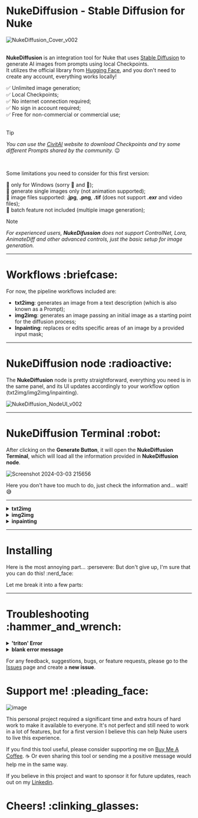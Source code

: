 <h1>NukeDiffusion - Stable Diffusion for Nuke</h1> 

![NukeDiffusion_Cover_v002](https://github.com/danilodelucio/NukeDiffusion/assets/47226196/d230497e-f1d7-4687-9299-7f7487e5718f)

<br>**NukeDiffusion** is an integration tool for Nuke that uses [Stable Diffusion](https://stability.ai/) to generate AI images from prompts using local Checkpoints.
<br>It utilizes the official library from [Hugging Face](https://huggingface.co), and you don't need to create any account, everything works locally!

:white_check_mark: Unlimited image generation;
<br>:white_check_mark: Local Checkpoints;
<br>:white_check_mark: No internet connection required;
<br>:white_check_mark: No sign in account required;
<br>:white_check_mark: Free for non-commercial or commercial use;
<br>
<br>

> [!TIP]
> _You can use the [CivitAI](https://civitai.com/) website to download Checkpoints and try some different Prompts shared by the community._ :wink:
<br>


Some limitations you need to consider for this first version:

:pushpin: only for Windows (sorry :penguin: and :apple:);
<br>:pushpin: generate single images only (not animation supported);
<br>:pushpin: image files supported: **.jpg**, **.png**, **.tif** (does not support **.exr** and video files);
<br>:pushpin: batch feature not included (multiple image generation);

> [!NOTE]
> _For experienced users, **NukeDifussion** does not support ControlNet, Lora, AnimateDiff and other advanced controls, just the basic setup for image generation._
---
<h1>Workflows :briefcase:</h1>

For now, the pipeline workflows included are:

- **txt2img**: generates an image from a text description (which is also known as a Prompt);
- **img2img**: generates an image passing an initial image as a starting point for the diffusion process;
- **Inpainting**: replaces or edits specific areas of an image by a provided input mask;

---

<h1>NukeDiffusion node :radioactive:</h1>

The **NukeDiffusion** node is pretty straightforward, everything you need is in the same panel, and its UI updates accordingly to your workflow option (txt2img/img2img/inpainting).

![NukeDiffusion_NodeUI_v002](https://github.com/danilodelucio/NukeDiffusion/assets/47226196/aa668518-cf08-4596-9539-9b1ceeb0f393)

---
<h1>NukeDiffusion Terminal :robot:</h1>

After clicking on the **Generate Button**, it will open the **NukeDiffusion Terminal**, which will load all the information provided in **NukeDiffusion node**.


![Screenshot 2024-03-03 215656](https://github.com/danilodelucio/NukeDiffusion/assets/47226196/66c97762-9306-4d56-af24-d898053b97ef)

Here you don't have too much to do, just check the information and... wait! :sweat_smile:

---

<details>
<summary><b>txt2img</b></summary>
 
</details>

<details>
<summary><b>img2img</b></summary>
 
</details>

<details>
<summary><b>inpainting</b></summary>
 
</details>

---
<h1>Installing</h1>
Here is the most annoying part... :persevere:
But don't give up, I'm sure that you can do this! :nerd_face:

Let me break it into a few parts:


---
<h1>Troubleshooting :hammer_and_wrench:</h1>

<details>
<summary><b>'triton' Error</b></summary>

The error `ModuleNotFoundError: No module named 'triton'` must be ignored!

Triton is a Open-source GPU programming for neural networks, and what I found regarding to this issue, is that Triton module is not available for Windows.
However, this error does not affect the image generation, just simply ignore it!
 
 ![triton error](https://github.com/danilodelucio/NukeDiffusion/assets/47226196/06a3a408-681a-451a-8e1c-ce354e0a4e2d)

> _I didn't hide this issue because you can check on the Terminal if you get another import module error._
</details>

<details>
<summary><b>blank error message</b></summary>
 
 ![Screenshot 2024-03-03 200140](https://github.com/danilodelucio/NukeDiffusion/assets/47226196/cde41084-317a-47c5-9024-baba5ab5d5c7)

In **NukeDiffusion** node, when you click on **Refresh** button, it will load all the **Checkpoints** available in the directory you specified earlier on `checkpoints_path.json`, or if you are using the default one (`./NukeDiffusion/models/checkpoints`).
If you open a Nuke script and see the `blank error message`, this is regarding to the **Checkpoints pulldown choice menu** trying to get the last checkpoint loaded in the last session, which will raise an error.

For now, I suggest you to:

- or delete **NukeDiffusion** node before closing the Nuke script;
- or leave the **Checkpoints pulldown choice menu** set to `Stable Diffusion [Default Model]`;
- or simply ignore the error message, this will not affect your script at all;

Sorry for the inconvenience, I will fix it for the next release! :pray:

</details>

For any feedback, suggestions, bugs, or feature requests, please go to the [Issues](https://github.com/danilodelucio/NukeDiffusion/issues) page and create a **new issue**.



<h1>Support me! :pleading_face:</h1>

![image](https://github.com/danilodelucio/NukeDiffusion/assets/47226196/ee1e5d16-43e2-46bc-bc48-aaf1d7559b87)

This personal project required a significant time and extra hours of hard work to make it available to everyone.
It's not perfect and still need to work in a lot of features, but for a first version I believe this can help Nuke users to live this experience.

If you find this tool useful, please consider supporting me on [Buy Me A Coffee](https://www.buymeacoffee.com/danilodelucio). :coffee:
Or even sharing this tool or sending me a positive message would help me in the same way.

If you believe in this project and want to sponsor it for future updates, reach out on my [Linkedin](https://www.linkedin.com/in/danilodelucio/).


<h1>Cheers! :clinking_glasses:</h1>


